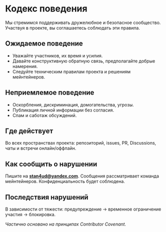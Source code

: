 # Кодекс поведения

Мы стремимся поддерживать дружелюбное и безопасное сообщество. Участвуя в проекте, вы соглашаетесь соблюдать эти правила.

## Ожидаемое поведение
- Уважайте участников, их время и усилия.
- Давайте конструктивную обратную связь, предполагайте добрые намерения.
- Следуйте техническим правилам проекта и решениям мейнтейнеров.

## Неприемлемое поведение
- Оскорбления, дискриминация, домогательства, угрозы.
- Публикация личной информации без согласия.
- Спам и саботаж обсуждений.

## Где действует
Во всех пространствах проекта: репозиторий, issues, PR, Discussions, чаты и встречи онлайн/оффлайн.

## Как сообщить о нарушении
Пишите на **stan4ud@yandex.com**. Сообщения рассматривает команда мейнтейнеров. Конфиденциальность будет соблюдена.

## Последствия нарушений
В зависимости от тяжести: предупреждение → временное ограничение участия → блокировка.

*Частично основано на принципах Contributor Covenant.*